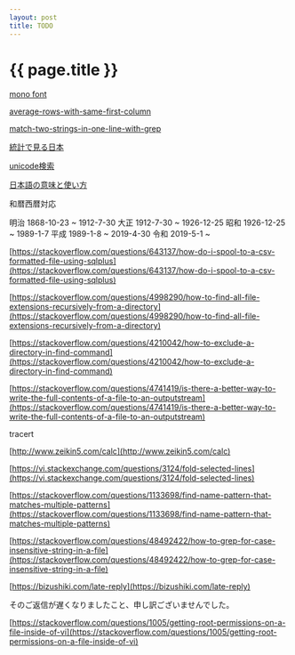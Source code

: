 ```yaml
---
layout: post
title: TODO
---
```

{{ page.title }}
=============

[mono font](https://www.jetbrains.com/lp/mono/)

[average-rows-with-same-first-column](https://unix.stackexchange.com/questions/49624/average-rows-with-same-first-column)

[match-two-strings-in-one-line-with-grep](https://stackoverflow.com/questions/4487328/match-two-strings-in-one-line-with-grep)

[統計で見る日本](https://www.e-stat.go.jp/)

[unicode検索](https://graphemica.com/)

[日本語の意味と使い方](https://eigobu.jp/magazine/category/biz-skill)

和暦西暦対応

明治 1868-10-23 ~ 1912-7-30
大正 1912-7-30 ~ 1926-12-25
昭和 1926-12-25 ~ 1989-1-7
平成 1989-1-8 ~ 2019-4-30
令和 2019-5-1 ~ 


[https://stackoverflow.com/questions/643137/how-do-i-spool-to-a-csv-formatted-file-using-sqlplus](https://stackoverflow.com/questions/643137/how-do-i-spool-to-a-csv-formatted-file-using-sqlplus)

[https://stackoverflow.com/questions/4998290/how-to-find-all-file-extensions-recursively-from-a-directory](https://stackoverflow.com/questions/4998290/how-to-find-all-file-extensions-recursively-from-a-directory)

[https://stackoverflow.com/questions/4210042/how-to-exclude-a-directory-in-find-command](https://stackoverflow.com/questions/4210042/how-to-exclude-a-directory-in-find-command)

[https://stackoverflow.com/questions/4741419/is-there-a-better-way-to-write-the-full-contents-of-a-file-to-an-outputstream](https://stackoverflow.com/questions/4741419/is-there-a-better-way-to-write-the-full-contents-of-a-file-to-an-outputstream)

tracert

[http://www.zeikin5.com/calc](http://www.zeikin5.com/calc)

[https://vi.stackexchange.com/questions/3124/fold-selected-lines](https://vi.stackexchange.com/questions/3124/fold-selected-lines)

[https://stackoverflow.com/questions/1133698/find-name-pattern-that-matches-multiple-patterns](https://stackoverflow.com/questions/1133698/find-name-pattern-that-matches-multiple-patterns)

[https://stackoverflow.com/questions/48492422/how-to-grep-for-case-insensitive-string-in-a-file](https://stackoverflow.com/questions/48492422/how-to-grep-for-case-insensitive-string-in-a-file)

[https://bizushiki.com/late-reply](https://bizushiki.com/late-reply)

そのご返信が遅くなりましたこと、申し訳ございませんでした。

[https://stackoverflow.com/questions/1005/getting-root-permissions-on-a-file-inside-of-vi](https://stackoverflow.com/questions/1005/getting-root-permissions-on-a-file-inside-of-vi)





